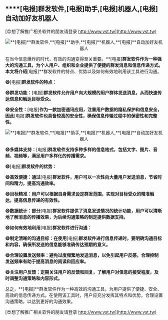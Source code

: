 ## ****[电报]**群发软件,**[电报]**助手,**[电报]**机器人,**[电报]**自动加好友机器人**

[😍想了解推广相关软件的朋友请登录 http://www.vst.tw](http://www.vst.tw)

 <center><img src="https://vst.tw/MP4/tuiguang/png/4.png" alt="**[电报]**群发软件,**[电报]**助手,**[电报]**机器人,**[电报]**自动加好友机器人"></center>

在当今信息爆炸的时代，有效的沟通变得至关重要。**[电报]**群发软件作为一种强大的沟通工具，为个人用户、组织和企业提供了便捷的群发消息和信息传递方式。本文将介绍**[电报]**群发软件的特点、优势以及如何有效地利用该工具进行沟通。

**😄**[电报]**群发软件的特点：**

**😄群发功能：**[电报]**群发软件允许用户向大规模的用户群体发送消息，从而快速传达信息和触达目标受众。**

**😄安全性：**[电报]**作为一款加密通讯应用，注重用户数据的隐私保护和信息安全，因此**[电报]**群发软件也具备较高的安全性，确保信息传输过程中的保密性和完整性。**

 <center><img src="https://vst.tw/MP4/tuiguang/png/1.png" alt="**[电报]**群发软件,**[电报]**助手,**[电报]**机器人,**[电报]**自动加好友机器人"></center>

**😄多媒体支持：**[电报]**群发软件支持多种多样的信息格式，包括文字、图片、音频、视频等，满足用户多样化的传播需求。**

**😄**[电报]**群发软件的优势：**

**😄高效便捷：通过**[电报]**群发软件，用户可以一次性向大量用户发送消息，节省时间和精力，提高沟通效率。**

**😄目标精准：用户可以根据自身需求设定群发范围，实现对目标受众的精准触达，提高信息传递的有效性。**

**😄数据统计：部分**[电报]**群发软件提供了消息发送情况的统计功能，用户可以清晰地了解消息的传播效果，为后续沟通策略的制定提供数据支持。**

**😄如何有效地利用**[电报]**群发软件进行沟通：**

**😄制定清晰的沟通目标：在使用**[电报]**群发软件进行信息传递时，要明确沟通目标和内容，确保所发送的信息能够准确传达预期的意义。**

**😄合理设置发送频率：避免过度频繁地发送消息，以免引起用户反感，合理控制发送频率有助于提高消息的阅读和回应率。**

**😄关注用户反馈：定期关注用户的反馈和回复，了解用户对信息的接受程度，及时调整沟通策略和内容形式。**

总之，**[电报]**群发软件作为一种高效的沟通工具，为用户提供了便捷、安全、高效的信息传递方式。在使用该工具时，用户应充分发挥其特点和优势，合理设置沟通策略，以达到更好的沟通效果。

[😍想了解推广相关软件的朋友请登录 http://www.vst.tw](http://www.vst.tw)



